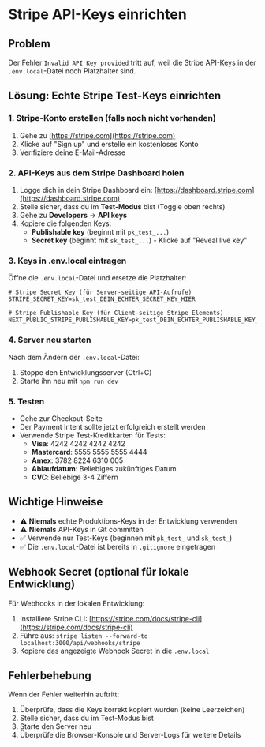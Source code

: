 # Stripe API-Keys einrichten

## Problem
Der Fehler `Invalid API Key provided` tritt auf, weil die Stripe API-Keys in der `.env.local`-Datei noch Platzhalter sind.

## Lösung: Echte Stripe Test-Keys einrichten

### 1. Stripe-Konto erstellen (falls noch nicht vorhanden)
1. Gehe zu [https://stripe.com](https://stripe.com)
2. Klicke auf "Sign up" und erstelle ein kostenloses Konto
3. Verifiziere deine E-Mail-Adresse

### 2. API-Keys aus dem Stripe Dashboard holen
1. Logge dich in dein Stripe Dashboard ein: [https://dashboard.stripe.com](https://dashboard.stripe.com)
2. Stelle sicher, dass du im **Test-Modus** bist (Toggle oben rechts)
3. Gehe zu **Developers** → **API keys**
4. Kopiere die folgenden Keys:
   - **Publishable key** (beginnt mit `pk_test_...`)
   - **Secret key** (beginnt mit `sk_test_...`) - Klicke auf "Reveal live key"

### 3. Keys in .env.local eintragen
Öffne die `.env.local`-Datei und ersetze die Platzhalter:

```env
# Stripe Secret Key (für Server-seitige API-Aufrufe)
STRIPE_SECRET_KEY=sk_test_DEIN_ECHTER_SECRET_KEY_HIER

# Stripe Publishable Key (für Client-seitige Stripe Elements)
NEXT_PUBLIC_STRIPE_PUBLISHABLE_KEY=pk_test_DEIN_ECHTER_PUBLISHABLE_KEY_HIER
```

### 4. Server neu starten
Nach dem Ändern der `.env.local`-Datei:
1. Stoppe den Entwicklungsserver (Ctrl+C)
2. Starte ihn neu mit `npm run dev`

### 5. Testen
- Gehe zur Checkout-Seite
- Der Payment Intent sollte jetzt erfolgreich erstellt werden
- Verwende Stripe Test-Kreditkarten für Tests:
  - **Visa**: 4242 4242 4242 4242
  - **Mastercard**: 5555 5555 5555 4444
  - **Amex**: 3782 8224 6310 005
  - **Ablaufdatum**: Beliebiges zukünftiges Datum
  - **CVC**: Beliebige 3-4 Ziffern

## Wichtige Hinweise
- ⚠️ **Niemals** echte Produktions-Keys in der Entwicklung verwenden
- ⚠️ **Niemals** API-Keys in Git committen
- ✅ Verwende nur Test-Keys (beginnen mit `pk_test_` und `sk_test_`)
- ✅ Die `.env.local`-Datei ist bereits in `.gitignore` eingetragen

## Webhook Secret (optional für lokale Entwicklung)
Für Webhooks in der lokalen Entwicklung:
1. Installiere Stripe CLI: [https://stripe.com/docs/stripe-cli](https://stripe.com/docs/stripe-cli)
2. Führe aus: `stripe listen --forward-to localhost:3000/api/webhooks/stripe`
3. Kopiere das angezeigte Webhook Secret in die `.env.local`

## Fehlerbehebung
Wenn der Fehler weiterhin auftritt:
1. Überprüfe, dass die Keys korrekt kopiert wurden (keine Leerzeichen)
2. Stelle sicher, dass du im Test-Modus bist
3. Starte den Server neu
4. Überprüfe die Browser-Konsole und Server-Logs für weitere Details